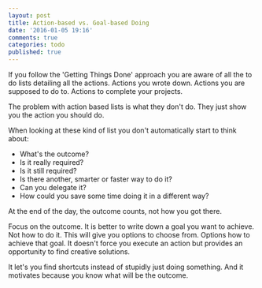 ```yaml
---
layout: post
title: Action-based vs. Goal-based Doing
date: '2016-01-05 19:16'
comments: true
categories: todo
published: true
---
```


If you follow the 'Getting Things Done' approach you are aware of all the to do lists detailing all the actions. Actions you wrote down. Actions you are supposed to do to. Actions to complete your projects.

The problem with action based lists is what they don't do.
They just show you the action you should do.

When looking at these kind of list you don't automatically start to think about: 

- What's the outcome?
- Is it really required?
- Is it still required?
- Is there another, smarter or faster way to do it?
- Can you delegate it?
- How could you save some time doing it in a different way?

<!-- more -->

At the end of the day, the outcome counts, not how you got there.

Focus on the outcome. It is better to write down a goal you want to achieve. Not how to do it. This will give you options to choose from. Options how to achieve that goal. It doesn't force you execute an action but provides an opportunity to find creative solutions.

It let's you find shortcuts instead of stupidly just doing something. And it motivates because you know what will be the outcome.
